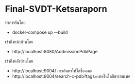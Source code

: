 # Final-SVDT-Ketsaraporn

ทำการรันโดย 
* docker-compose up --build

เข้าถึงหน้าบ้านโดย
* http://localhost:8080/AddmissionPdbPage

เข้าถึงหลังบ้านโดย
* http://localhost:9004/
การค้นหาให้ใส่ชื่อคณะ
* http://localhost:9004/search-c-pdb?tags=เทคโนโลยีสารสนเทศ

